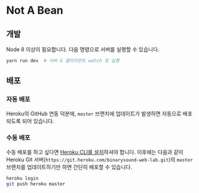 # Not A Bean

## 개발
Node 8 이상이 필요합니다.
다음 명령으로 서버를 실행할 수 있습니다.
```bash
yarn run dev  # 서버 & 클라이언트 watch 및 실행
```

## 배포
### 자동 배포
Heroku의 GitHub 연동 덕분에, `master` 브랜치에 업데이트가 발생하면 자동으로 배포되도록 되어 있습니다.

### 수동 배포
수동 배포를 하고 싶다면 [Heroku CLI를 설치](https://devcenter.heroku.com/articles/getting-started-with-nodejs#set-up)하셔야 합니다.
이후에는 다음과 같이 Heroku Git 서버(`https://git.heroku.com/binarysound-web-lab.git`)의 `master` 브랜치를 업데이트하기만 하면 간단히 배포할 수 있습니다.
```bash
heroku login
git push heroku master
```
